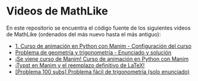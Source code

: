 # Videos de MathLike

En este repositorio se encuentra el código fuente de los siguientes videos de MathLike (ordenados del más nuevo hasta el más antiguo):

* [1. Curso de animación en Python con Manim - Configuración del curso](https://youtu.be/37hhLFn4FKI)
* [Problema de geometría y trigonometría - Enunciado y solución](https://youtu.be/nuQ-k5nHxOo)
* [¡Se viene curso de Manim! Curso de animación en Python con Manim](https://youtu.be/11aAYyae55E)
* [¡Typst en Manim y el reemplazo definitivo de LaTeX!](https://youtube.com/shorts/OHTCyHWw-ws?feature=share)
* [[Problema 100 subs] Problema fácil de trigonometría (solo enunciado)](https://www.youtube.com/watch?v=fXnkTQC6qSw)
